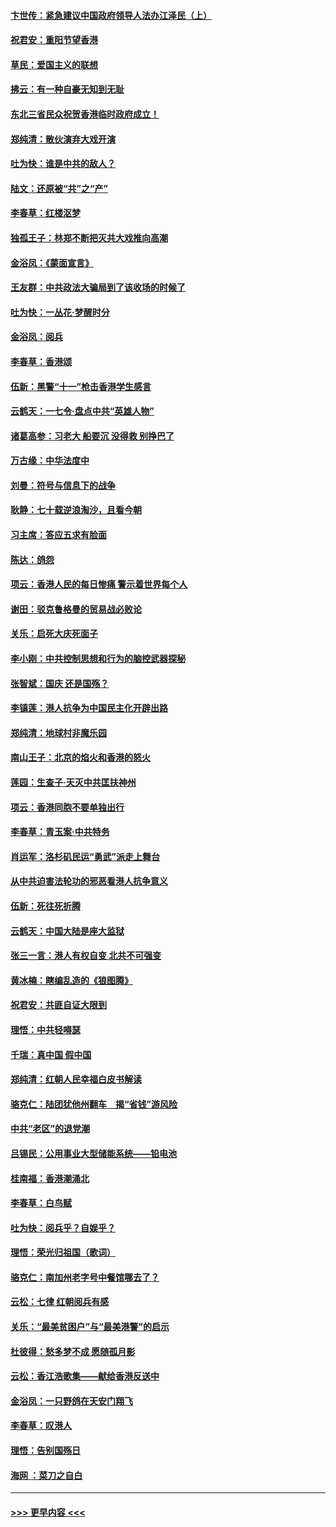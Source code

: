 #### [卞世传：紧急建议中国政府领导人法办江泽民（上）](../pages/nsc993/n11573208.md?t=10072133) 
#### [祝君安：重阳节望香港](../pages/nsc993/n11573190.md?t=10072133) 
#### [草民：爱国主义的联想](../pages/nsc993/n11572333.md?t=10072133) 
#### [拂云：有一种自豪无知到无耻](../pages/nsc993/n11572006.md?t=10072133) 
#### [东北三省民众祝贺香港临时政府成立！](../pages/nsc993/n11571215.md?t=10072133) 
#### [郑纯清：散伙演弃大戏开演](../pages/nsc993/n11570826.md?t=10072133) 
#### [吐为快：谁是中共的敌人？](../pages/nsc993/n11570817.md?t=10072133) 
#### [陆文：还原被“共”之“产”](../pages/nsc993/n11570798.md?t=10072133) 
#### [李春草：红楼沤梦](../pages/nsc993/n11569673.md?t=10072133) 
#### [独孤王子：林郑不断把灭共大戏推向高潮](../pages/nsc993/n11569381.md?t=10072133) 
#### [金浴凤：《蒙面宣言》](../pages/nsc993/n11569368.md?t=10072133) 
#### [王友群：中共政法大骗局到了该收场的时候了](../pages/nsc993/n11568940.md?t=10072133) 
#### [吐为快：一丛花‧梦醒时分](../pages/nsc993/n11567491.md?t=10072133) 
#### [金浴凤：阅兵](../pages/nsc993/n11567454.md?t=10072133) 
#### [李春草：香港颂](../pages/nsc993/n11567444.md?t=10072133) 
#### [伍新：黑警“十一”枪击香港学生感言](../pages/nsc993/n11567426.md?t=10072133) 
#### [云鹤天：一七令‧盘点中共“英雄人物”](../pages/nsc993/n11567091.md?t=10072133) 
#### [诸葛高参：习老大 船要沉 没得救 别挣巴了](../pages/nsc993/n11566976.md?t=10072133) 
#### [万古缘：中华法度中](../pages/nsc993/n11566726.md?t=10072133) 
#### [刘曼：符号与信息下的战争](../pages/nsc993/n11564655.md?t=10072133) 
#### [耿静：七十载逆浪淘沙，且看今朝](../pages/nsc993/n11564520.md?t=10072133) 
#### [习主席：答应五求有脸面](../pages/nsc993/n11563953.md?t=10072133) 
#### [陈达：鸽怨](../pages/nsc993/n11561879.md?t=10072133) 
#### [项云：香港人民的每日惨痛  警示着世界每个人](../pages/nsc993/n11559273.md?t=10072133) 
#### [谢田：驳克鲁格曼的贸易战必败论](../pages/nsc993/n11555840.md?t=10072133) 
#### [关乐：启死大庆死面子](../pages/nsc993/n11556823.md?t=10072133) 
#### [李小刚：中共控制思想和行为的脑控武器探秘](../pages/nsc993/n11556776.md?t=10072133) 
#### [张智斌：国庆  还是国殇？](../pages/nsc993/n11556617.md?t=10072133) 
#### [李镇莲：港人抗争为中国民主化开辟出路](../pages/nsc993/n11556570.md?t=10072133) 
#### [郑纯清：地球村非魔乐园](../pages/nsc993/n11555415.md?t=10072133) 
#### [南山王子：北京的焰火和香港的怒火](../pages/nsc993/n11555318.md?t=10072133) 
#### [莲园：生查子·天灭中共匡扶神州](../pages/nsc993/n11555302.md?t=10072133) 
#### [项云：香港同胞不要单独出行](../pages/nsc993/n11555276.md?t=10072133) 
#### [李春草：青玉案‧中共特务](../pages/nsc993/n11552356.md?t=10072133) 
#### [肖运军：洛杉矶民运“勇武”派走上舞台](../pages/nsc993/n11551595.md?t=10072133) 
#### [从中共迫害法轮功的邪恶看港人抗争意义](../pages/nsc993/n11540858.md?t=10072133) 
#### [伍新：死往死折腾](../pages/nsc993/n11550174.md?t=10072133) 
#### [云鹤天：中国大陆是座大监狱](../pages/nsc993/n11550155.md?t=10072133) 
#### [张三一言：港人有权自变 北共不可强变](../pages/nsc993/n11550132.md?t=10072133) 
#### [黄冰楠：瞎编乱造的《狼图腾》](../pages/nsc993/n11550082.md?t=10072133) 
#### [祝君安：共匪自证大限到](../pages/nsc993/n11550041.md?t=10072133) 
#### [理悟：中共轻嘚瑟](../pages/nsc993/n11547978.md?t=10072133) 
#### [千瑞：真中国 假中国](../pages/nsc993/n11547865.md?t=10072133) 
#### [郑纯清：红朝人民幸福白皮书解读](../pages/nsc993/n11547499.md?t=10072133) 
#### [骆克仁：陆团犹他州翻车　揭“省钱”游风险](../pages/nsc993/n11546977.md?t=10072133) 
#### [中共“老区”的退党潮](../pages/nsc993/n11545995.md?t=10072133) 
#### [吕锡民：公用事业大型储能系统——铅电池](../pages/nsc993/n11545701.md?t=10072133) 
#### [桂南福：香港潮涌北](../pages/nsc993/n11545682.md?t=10072133) 
#### [李春草：白鸟赋](../pages/nsc993/n11545663.md?t=10072133) 
#### [吐为快：阅兵乎？自娱乎？](../pages/nsc993/n11545625.md?t=10072133) 
#### [理悟：荣光归祖国（歌词）](../pages/nsc993/n11545616.md?t=10072133) 
#### [骆克仁：南加州老字号中餐馆哪去了？](../pages/nsc993/n11545120.md?t=10072133) 
#### [云松：七律 红朝阅兵有感](../pages/nsc993/n11542394.md?t=10072133) 
#### [关乐：“最美贫困户”与“最美港警”的启示](../pages/nsc993/n11542252.md?t=10072133) 
#### [杜彼得：愁多梦不成 愿随孤月影](../pages/nsc993/n11540296.md?t=10072133) 
#### [云松：香江浩歌集——献给香港反送中](../pages/nsc993/n11540149.md?t=10072133) 
#### [金浴凤：一只野鸽在天安门翔飞](../pages/nsc993/n11540280.md?t=10072133) 
#### [李春草：叹港人](../pages/nsc993/n11540119.md?t=10072133) 
#### [理悟：告别国殇日](../pages/nsc993/n11539610.md?t=10072133) 
#### [海网 ：菜刀之自白](../pages/nsc993/n11539597.md?t=10072133) 

----
#### [ >>> 更早内容 <<< ](../indexes/nsc993-earlier.md)
